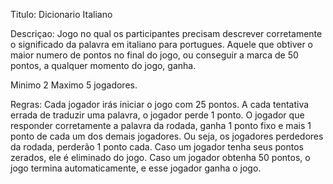 Titulo: Dicionario Italiano

Descriçao: Jogo no qual os participantes precisam descrever corretamente o significado da palavra em italiano para portugues. 
Aquele que obtiver o maior numero de pontos no final do jogo, ou conseguir a marca de 50 pontos, a qualquer momento
do jogo, ganha.

Minimo 2 Maximo 5 jogadores. 

Regras:
Cada jogador irás iniciar o jogo com 25 pontos. A cada tentativa errada de traduzir uma palavra, o jogador perde 1 ponto. 
O jogador que responder corretamente a palavra da rodada, ganha 1 ponto fixo e mais 1 ponto de cada um dos demais jogadores.
Ou seja, os jogadores perdedores da rodada, perderão 1 ponto cada. Caso um jogador tenha seus pontos zerados, ele é 
eliminado do jogo. Caso um jogador obtenha 50 pontos, o jogo termina automaticamente, e esse jogador ganha o jogo.

